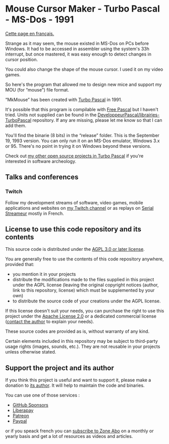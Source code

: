 # Mouse Cursor Maker - Turbo Pascal - MS-Dos - 1991

[Cette page en français.](LISEZMOI.md)

Strange as it may seem, the mouse existed in MS-Dos on PCs before Windows. It had to be accessed in assembler using the system's 33h interrupt, but once mastered, it was easy enough to detect changes in cursor position.

You could also change the shape of the mouse cursor. I used it on my video games.

So here's the program that allowed me to design new mice and support my MOU (for “mouse”) file format.

“MkMouse” has been created with [Turbo Pascal](https://en.wikipedia.org/wiki/Turbo_Pascal) in 1991.

It's possible that this program is compilable with [Free Pascal](https://www.freepascal.org) but I haven't tried. Units not supplied can be found in the [DeveloppeurPascal/librairies-TurboPascal](https://github.com/DeveloppeurPascal/librairies-TurboPascal) repository. If any are missing, please let me know so that I can add them.

You'll find the binarie (8 bits) in the “release” folder. This is the September 19, 1993 version. You can only run it on an MS-Dos emulator, Windows 3.x or 95. There's no point in trying it on Windows beyond these versions.

Check out [my other open source projects in Turbo Pascal](https://github.com/DeveloppeurPascal?tab=repositories&q=TurboPascal&type=&language=&sort=) if you're interested in software archeology.

## Talks and conferences

### Twitch

Follow my development streams of software, video games, mobile applications and websites on [my Twitch channel](https://www.twitch.tv/patrickpremartin) or as replays on [Serial Streameur](https://serialstreameur.fr) mostly in French.

## License to use this code repository and its contents

This source code is distributed under the [AGPL 3.0 or later license](https://choosealicense.com/licenses/agpl-3.0/).

You are generally free to use the contents of this code repository anywhere, provided that:
* you mention it in your projects
* distribute the modifications made to the files supplied in this project under the AGPL license (leaving the original copyright notices (author, link to this repository, license) which must be supplemented by your own)
* to distribute the source code of your creations under the AGPL license.

If this license doesn't suit your needs, you can purchase the right to use this project under the [Apache License 2.0](https://choosealicense.com/licenses/apache-2.0/) or a dedicated commercial license ([contact the author](https://developpeur-pascal.fr/nous-contacter.php) to explain your needs).

These source codes are provided as is, without warranty of any kind.

Certain elements included in this repository may be subject to third-party usage rights (images, sounds, etc.). They are not reusable in your projects unless otherwise stated.

## Support the project and its author

If you think this project is useful and want to support it, please make a donation to [its author](https://github.com/DeveloppeurPascal). It will help to maintain the code and binaries.

You can use one of those services :

* [GitHub Sponsors](https://github.com/sponsors/DeveloppeurPascal)
* [Liberapay](https://liberapay.com/PatrickPremartin)
* [Patreon](https://www.patreon.com/patrickpremartin)
* [Paypal](https://www.paypal.com/paypalme/patrickpremartin)

or if you speack french you can [subscribe to Zone Abo](https://zone-abo.fr/nos-abonnements.php) on a monthly or yearly basis and get a lot of resources as videos and articles.

